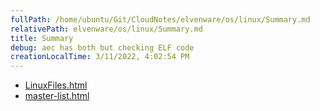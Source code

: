 ```yaml
---
fullPath: /home/ubuntu/Git/CloudNotes/elvenware/os/linux/Summary.md
relativePath: elvenware/os/linux/Summary.md
title: Summary
debug: aec has both but checking ELF code
creationLocalTime: 3/11/2022, 4:02:54 PM
---
```


<!-- toc -->
<!-- tocstop -->

* [LinuxFiles.html](LinuxFiles.html)
* [master-list.html](master-list.html)